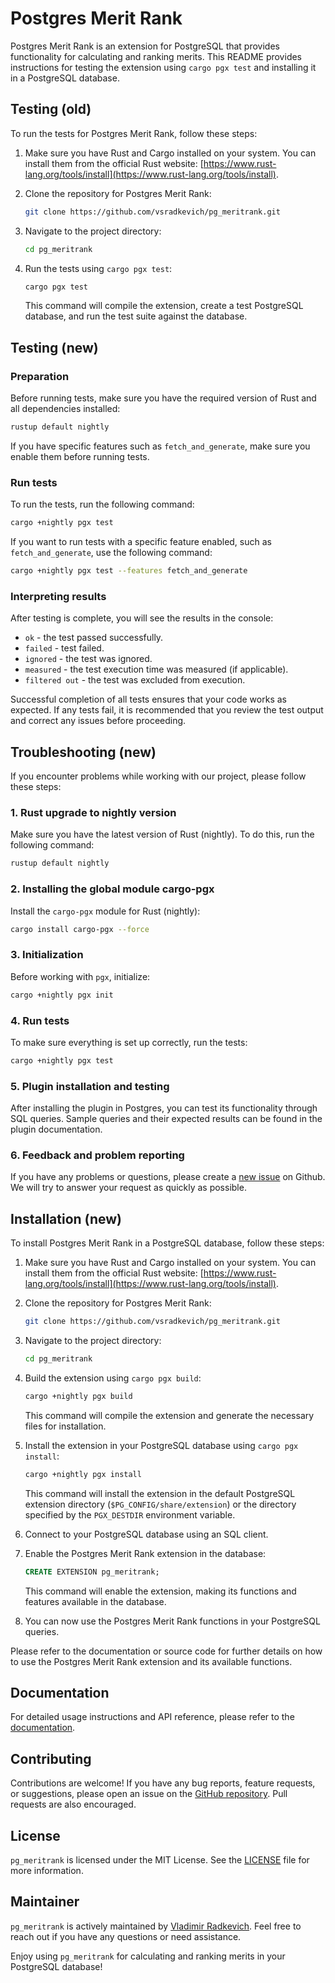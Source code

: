 # Postgres Merit Rank

Postgres Merit Rank is an extension for PostgreSQL that provides functionality for calculating and ranking merits. This README provides instructions for testing the extension using `cargo pgx test` and installing it in a PostgreSQL database.

## Testing (old)

To run the tests for Postgres Merit Rank, follow these steps:

1. Make sure you have Rust and Cargo installed on your system. You can install them from the official Rust website: [https://www.rust-lang.org/tools/install](https://www.rust-lang.org/tools/install).

2. Clone the repository for Postgres Merit Rank:

   ```bash
   git clone https://github.com/vsradkevich/pg_meritrank.git
   ```

3. Navigate to the project directory:

   ```bash
   cd pg_meritrank
   ```

4. Run the tests using `cargo pgx test`:

   ```bash
   cargo pgx test
   ```

   This command will compile the extension, create a test PostgreSQL database, and run the test suite against the database.

## Testing (new)

### Preparation

Before running tests, make sure you have the required version of Rust and all dependencies installed:

```bash
rustup default nightly
```

If you have specific features such as `fetch_and_generate`, make sure you enable them before running tests.

### Run tests

To run the tests, run the following command:

```bash
cargo +nightly pgx test
```

If you want to run tests with a specific feature enabled, such as `fetch_and_generate`, use the following command:

```bash
cargo +nightly pgx test --features fetch_and_generate
```

### Interpreting results

After testing is complete, you will see the results in the console:

- `ok` - the test passed successfully.
- `failed` - test failed.
- `ignored` - the test was ignored.
- `measured` - the test execution time was measured (if applicable).
- `filtered out` - the test was excluded from execution.

Successful completion of all tests ensures that your code works as expected. If any tests fail, it is recommended that you review the test output and correct any issues before proceeding.

## Troubleshooting (new)

If you encounter problems while working with our project, please follow these steps:

### 1. Rust upgrade to nightly version

Make sure you have the latest version of Rust (nightly). To do this, run the following command:

```bash
rustup default nightly
```

### 2. Installing the global module cargo-pgx

Install the `cargo-pgx` module for Rust (nightly):

```bash
cargo install cargo-pgx --force
```

### 3. Initialization

Before working with `pgx`, initialize:

```bash
cargo +nightly pgx init
```

### 4. Run tests

To make sure everything is set up correctly, run the tests:

```bash
cargo +nightly pgx test
```

### 5. Plugin installation and testing

After installing the plugin in Postgres, you can test its functionality through SQL queries. Sample queries and their expected results can be found in the plugin documentation.

### 6. Feedback and problem reporting

If you have any problems or questions, please create a [new issue](https://github.com/vsradkevich/pg_meritrank/issues) on Github. We will try to answer your request as quickly as possible.

## Installation (new)

To install Postgres Merit Rank in a PostgreSQL database, follow these steps:

1. Make sure you have Rust and Cargo installed on your system. You can install them from the official Rust website: [https://www.rust-lang.org/tools/install](https://www.rust-lang.org/tools/install).

2. Clone the repository for Postgres Merit Rank:

   ```bash
   git clone https://github.com/vsradkevich/pg_meritrank.git
   ```

3. Navigate to the project directory:

   ```bash
   cd pg_meritrank
   ```

4. Build the extension using `cargo pgx build`:

   ```bash
   cargo +nightly pgx build
   ```

   This command will compile the extension and generate the necessary files for installation.

5. Install the extension in your PostgreSQL database using `cargo pgx install`:

   ```bash
   cargo +nightly pgx install
   ```

   This command will install the extension in the default PostgreSQL extension directory (`$PG_CONFIG/share/extension`) or the directory specified by the `PGX_DESTDIR` environment variable.

6. Connect to your PostgreSQL database using an SQL client.

7. Enable the Postgres Merit Rank extension in the database:

   ```sql
   CREATE EXTENSION pg_meritrank;
   ```

   This command will enable the extension, making its functions and features available in the database.

8. You can now use the Postgres Merit Rank functions in your PostgreSQL queries.

Please refer to the documentation or source code for further details on how to use the Postgres Merit Rank extension and its available functions.

Documentation
-------------

For detailed usage instructions and API reference, please refer to the [documentation](https://docs.rs/pg_meritrank).

Contributing
------------

Contributions are welcome! If you have any bug reports, feature requests, or suggestions, please open an issue on the [GitHub repository](https://github.com/vsradkevich/pg_meritrank). Pull requests are also encouraged.

License
-------

`pg_meritrank` is licensed under the MIT License. See the [LICENSE](https://github.com/vsradkevich/pg_meritrank/blob/main/LICENSE) file for more information.

Maintainer
----------

`pg_meritrank` is actively maintained by [Vladimir Radkevich](https://github.com/vsradkevich). Feel free to reach out if you have any questions or need assistance.

Enjoy using `pg_meritrank` for calculating and ranking merits in your PostgreSQL database!